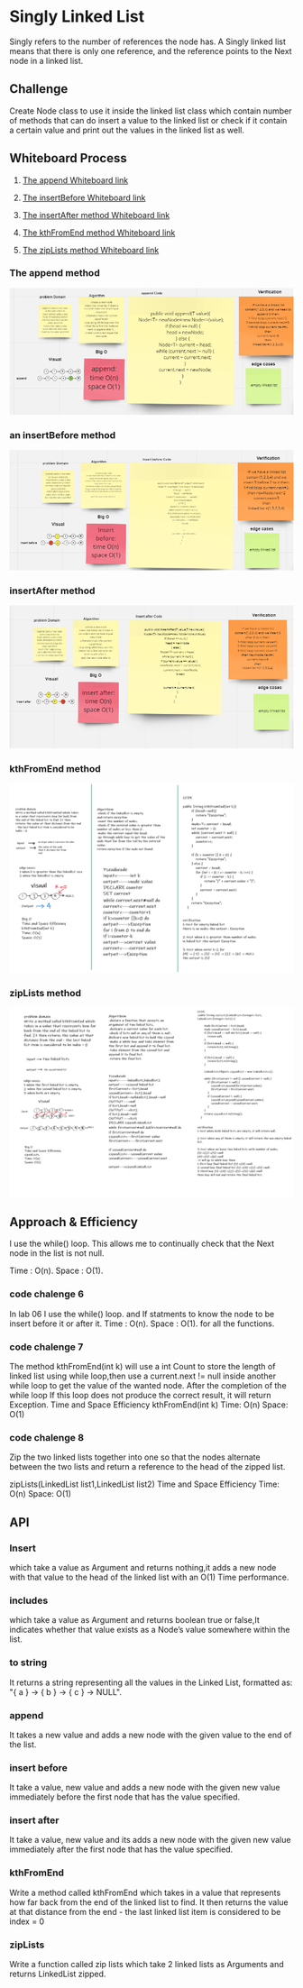 # Singly Linked List
<!-- Short summary or background information -->
Singly refers to the number of references the node has. A Singly linked list means that there is only one reference, and the reference points to the Next node in a linked list.

## Challenge
<!-- Description of the challenge -->
Create  Node class to use it inside the linked list class which contain number of methods that can do insert a value to the linked list or check if it contain a certain value and print out the values in the linked list as well.

## Whiteboard Process
<!-- Embedded whiteboard image -->

1. [The append Whiteboard link](#the-append-method)

2. [The insertBefore Whiteboard link](#an-insertbefore-method)

3. [The insertAfter method Whiteboard link](#insertafter-method)

4. [The kthFromEnd method Whiteboard link](#kthfromend-method)

5. [The zipLists method Whiteboard link](#ziplists-method)

### The append method

![append](img/append.png)

### an insertBefore method

![insertBefore](img/insertbefore.png)

### insertAfter method

![insertAfter](img/insertafter.png)

### kthFromEnd method

![kthFromEnd](img/kthFromEnd.png)

### zipLists method

![zipLists](img/codechalenge8.png)

## Approach & Efficiency
<!-- What approach did you take? Why? What is the Big O space/time for this approach? -->
I use the while() loop. This allows me to continually check that the Next node in the list is not null.

Time : O(n). Space : O(1).

### code chalenge 6

In lab 06 I use the while() loop. and If statments to know the node to be insert before it or after it.
Time : O(n). Space : O(1). for all the functions.

### code chalenge 7

The method kthFromEnd(int k) will use a int Count to store the length of linked list using while loop,then use a current.next != null inside another while loop to get the value of the wanted node. After the completion of the while loop  If this loop does not produce the correct result, it will return Exception.
Time and Space Efficiency
kthFromEnd(int k)
Time: O(n)
Space: O(1)

### code chalenge 8

Zip the two linked lists together into one so that the nodes alternate between the two lists and return a reference to the head of the zipped list.

zipLists(LinkedList list1,LinkedList list2)
Time and Space Efficiency
Time: O(n)
Space: O(1)

## API
<!-- Description of each method publicly available to your Linked List -->
### Insert

which take a value as Argument and returns nothing,it
adds a new node with that value to the head of the linked list with an O(1) Time performance.

### includes

which take a value as Argument and returns boolean true or false,It indicates whether that value exists as a Node’s value somewhere within the list.

### to string

It returns a string representing all the values in the Linked List, formatted as:
"{ a } -> { b } -> { c } -> NULL".

### append

It takes a new value and adds a new node with the given value to the end of the list.

### insert before

It take a value, new value and adds a new node with the given new value immediately before the first node that has the value specified.

### insert after

It take a value, new value and its adds a new node with the given new value immediately after the first node that has the value specified.

### kthFromEnd

Write a method called kthFromEnd which takes in a value that represents how far back from the end of the linked list to find. It then returns the value at that distance from the end - the last linked list item is considered to be index = 0

### zipLists

Write a function called zip lists which take 2 linked lists as Arguments and returns LinkedList zipped.
